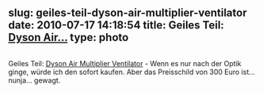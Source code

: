 slug: geiles-teil-dyson-air-multiplier-ventilator
date: 2010-07-17 14:18:54
title: Geiles Teil: [Dyson Air...](http://dyson.de/landing/fans.asp)
type: photo
---

<a href="http://dyson.de/landing/fans.asp"><img src="{{@asset.url swerner/tumblr/2010-07-17-geiles-teil-dyson-air-multiplier-ventilator-d7844c5bc7.jpeg}}" alt=""/></a>

Geiles Teil: [Dyson Air Multiplier Ventilator](http://dyson.de/landing/fans.asp) - Wenn es nur nach der Optik ginge, würde ich den sofort kaufen. Aber das Preisschild von 300 Euro ist… nunja… gewagt.
